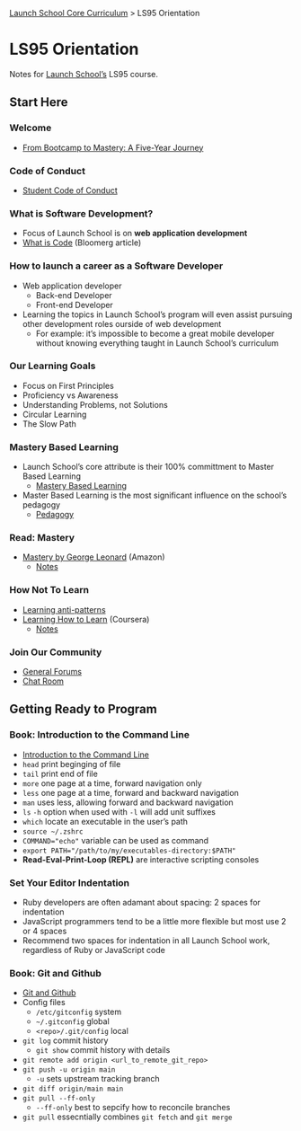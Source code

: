 [Launch School Core Curriculum](/README.md) >
LS95 Orientation

# LS95 Orientation

Notes for [Launch School’s](https://launchschool.com) LS95 course.

## Start Here

### Welcome
* [From Bootcamp to Mastery: A Five-Year Journey](https://medium.com/launch-school/from-bootcamp-to-mastery-a-five-year-journey-8b1bce8f2cd)

### Code of Conduct
* [Student Code of Conduct](https://launchschool.com/code_of_conduct)

### What is Software Development?
* Focus of Launch School is on **web application development**
* [What is Code](https://www.bloomberg.com/graphics/2015-paul-ford-what-is-code) (Bloomerg article)

### How to launch a career as a Software Developer
* Web application developer
  * Back-end Developer
  * Front-end Developer
* Learning the topics in Launch School’s program will even assist pursuing other development roles ourside of web development
  *  For example: it’s impossible to become a great mobile developer without knowing everything taught in Launch School’s curriculum

### Our Learning Goals
* Focus on First Principles
* Proficiency vs Awareness
* Understanding Problems, not Solutions
* Circular Learning
* The Slow Path

### Mastery Based Learning
* Launch School’s core attribute is their 100% committment to Master Based Learning
  * [Mastery Based Learning](https://launchschool.com/mastery)
* Master Based Learning is the most significant influence on the school’s pedagogy
  * [Pedagogy](https://launchschool.com/pedagogy)

### Read: Mastery
* [Mastery by George Leonard](https://www.amazon.com/Mastery-Keys-Success-Long-Term-Fulfillment/dp/0452267560) (Amazon)
  * [Notes](mastery/mastery_notes.md)

### How Not To Learn
* [Learning anti-patterns](https://www.launchschool.com/blog/webinar-learning-to-code-anti-patterns)
* [Learning How to Learn](https://www.coursera.org/learn/learning-how-to-learn) (Coursera)
  * [Notes](learning_how_to_learn/learning_how_to_learn_notes.md)

### Join Our Community
* [General Forums](https://launchschool.com/forum)
* [Chat Room](https://launchschool.com/chat)

## Getting Ready to Program

### Book: Introduction to the Command Line
* [Introduction to the Command Line](https://launchschool.com/books/command_line)
* `head` print beginging of file
* `tail` print end of file
* `more` one page at a time, forward navigation only
* `less` one page at a time, forward and backward navigation
* `man` uses less, allowing forward and backward navigation
* `ls` `-h` option when used with `-l` will add unit suffixes
* `which` locate an executable in the user’s path
* `source ~/.zshrc`
* `COMMAND="echo"` variable can be used as command
* `export PATH="/path/to/my/executables-directory:$PATH"`
* **Read-Eval-Print-Loop (REPL)** are interactive scripting consoles

### Set Your Editor Indentation
* Ruby developers are often adamant about spacing: 2 spaces for indentation
* JavaScript programmers tend to be a little more flexible but most use 2 or 4 spaces
* Recommend two spaces for indentation in all Launch School work, regardless of Ruby or JavaScript code

### Book: Git and Github
* [Git and Github](https://launchschool.com/books/git)
* Config files
  * `/etc/gitconfig` system
  * `~/.gitconfig` global
  * `<repo>/.git/config` local
* `git log` commit history
  * `git show` commit history with details
* `git remote add origin <url_to_remote_git_repo>`
* `git push -u origin main`
  * `-u` sets upstream tracking branch
* `git diff origin/main main`
* `git pull --ff-only`
  * `--ff-only` best to sepcify how to reconcile branches
* `git pull` essecntially combines `git fetch` and `git merge`
